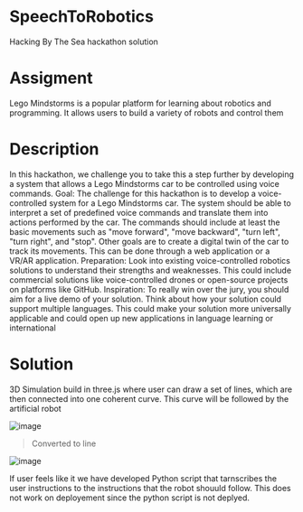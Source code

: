 # SpeechToRobotics
Hacking By The Sea hackathon solution 

# Assigment
Lego Mindstorms is a popular platform for learning about robotics and programming. It allows users to build a variety of robots and control them

# Description
In this hackathon, we challenge you to take this a step further by developing a system that allows a Lego Mindstorms car to be controlled using voice commands.
Goal: The challenge for this hackathon is to develop a voice-controlled system for a Lego Mindstorms car. The system should be able to interpret a set of predefined voice commands and translate them into actions performed by the car. The commands should include at least the basic movements such as "move forward", "move backward", "turn left", "turn right", and
"stop". Other goals are to create a digital twin of the car to track its movements. This can be done through a web application or a VR/AR application.
Preparation: Look into existing voice-controlled robotics solutions to understand their strengths and weaknesses. This could include commercial solutions like voice-controlled drones or open-source projects on platforms like GitHub.
Inspiration: To really win over the jury, you should aim for a live demo of your solution. Think about how your solution could support multiple languages. This could make your solution more universally applicable and could open up new applications in language learning or international

# Solution
3D Simulation build in three.js where user can draw a set of lines, which are then connected into one coherent curve. This curve will be followed by the artificial robot

![image](https://github.com/wpsimon09/SpeechToRobotics/assets/95319163/3428e653-2b87-4b0e-abea-dc205016ed53)

> Converted to line 

![image](https://github.com/wpsimon09/SpeechToRobotics/assets/95319163/88b597e7-5327-4bae-9eaf-68fbe91d5f49)

If user feels like it we have developed Python script that tarnscribes the user instructions to the instructions that the robot shouuld follow. This does not work on deployement since the python script is not deplyed.
